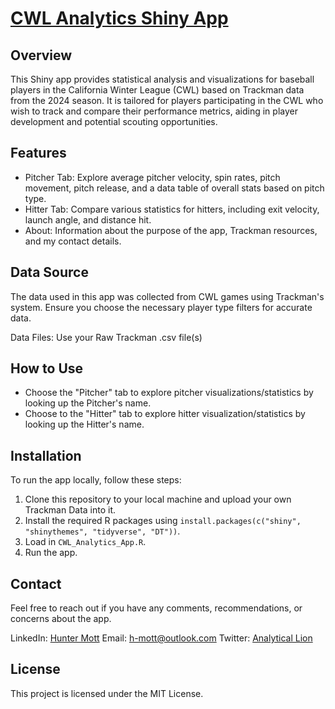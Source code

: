 # [CWL Analytics Shiny App](https://analytical-lion.shinyapps.io/cwl_analytics/)

## Overview
This Shiny app provides statistical analysis and visualizations for baseball players in the California Winter League (CWL) based on Trackman data from the 2024 season.
It is tailored for players participating in the CWL who wish to track and compare their performance metrics, aiding in player development and potential scouting opportunities.

## Features
- Pitcher Tab: Explore average pitcher velocity, spin rates, pitch movement, pitch release, and a data table of overall stats based on pitch type.
- Hitter Tab: Compare various statistics for hitters, including exit velocity, launch angle, and distance hit.
- About: Information about the purpose of the app, Trackman resources, and my contact details.

## Data Source
The data used in this app was collected from CWL games using Trackman's system. Ensure you choose the necessary player type filters for accurate data.

Data Files: Use your Raw Trackman .csv file(s)

## How to Use
- Choose the "Pitcher" tab to explore pitcher visualizations/statistics by looking up the Pitcher's name.
- Choose to the "Hitter" tab to explore hitter visualization/statistics by looking up the Hitter's name. 

## Installation
To run the app locally, follow these steps:

1. Clone this repository to your local machine and upload your own Trackman Data into it.
2. Install the required R packages using `install.packages(c("shiny", "shinythemes", "tidyverse", "DT"))`.
3. Load in `CWL_Analytics_App.R`.
4. Run the app.

## Contact
Feel free to reach out if you have any comments, recommendations, or concerns about the app.

LinkedIn: [Hunter Mott](https://www.linkedin.com/in/hunter-mott/)
Email: [h-mott@outlook.com](mailto:h-mott@outlook.com)
Twitter: [Analytical Lion](https://twitter.com/Analytical_Lion)

## License
This project is licensed under the MIT License.
